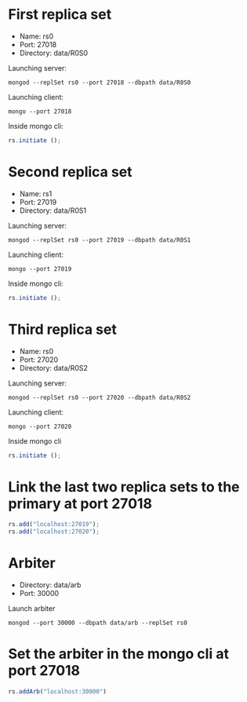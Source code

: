 # First replica set
- Name: rs0
- Port: 27018
- Directory: data/R0S0

Launching server:
```shell script
mongod --replSet rs0 --port 27018 --dbpath data/R0S0
```
Launching client:
```shell script
mongo --port 27018
```
Inside mongo cli:
```javascript
rs.initiate ();
```

# Second replica set
- Name: rs1
- Port: 27019
- Directory: data/R0S1

Launching server:
```shell script
mongod --replSet rs0 --port 27019 --dbpath data/R0S1
```
Launching client:
```shell script
mongo --port 27019
```
Inside mongo cli:
```javascript
rs.initiate ();
```

# Third replica set
- Name: rs0
- Port: 27020
- Directory: data/R0S2

Launching server:
```shell script
mongod --replSet rs0 --port 27020 --dbpath data/R0S2
```
Launching client:
```shell script
mongo --port 27020
```
Inside mongo cli
```javascript
rs.initiate ();
```

# Link the last two replica sets to the primary at port 27018
```javascript
rs.add("localhost:27019");
rs.add("localhost:27020");
```

# Arbiter
- Directory: data/arb
- Port: 30000

Launch arbiter
```shell script
mongod --port 30000 --dbpath data/arb --replSet rs0
```

# Set the arbiter in the mongo cli at port 27018
```javascript
rs.addArb("localhost:30000")
```